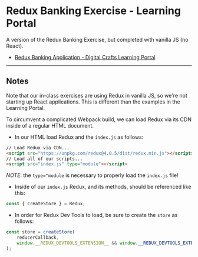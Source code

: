 # Redux Banking Exercise - Learning Portal

A version of the Redux Banking Exercise, but completed with vanilla JS (no React).

* [Redux Banking Application - Digital Crafts Learning Portal](https://learn.digitalcrafts.com/immersive/lessons/full-stack-frameworks/intro-to-redux/#the-redux-banking-application)

---

## Notes

Note that our in-class exercises are using Redux in vanilla JS, so we're not starting up React applications.
This is different than the examples in the Learning Portal.

To circumvent a complicated Webpack build, we can load Redux via its CDN inside of a regular HTML document.

* In our HTML load Redux and the `index.js` as follows:

```html
// Load Redux via CDN...
<script src="https://unpkg.com/redux@4.0.5/dist/redux.min.js"></script>
// Load all of our scripts...
<script src="index.js" type="module"></script>
```

_NOTE_: the `type="module` is necessary to properly load the `index.js` file!

* Inside of our `index.js` Redux, and its methods, should be referenced like this:

```js
const { createStore } = Redux;
```

* In order for Redux Dev Tools to load, be sure to create the `store` as follows:

```js
const store = createStore(
    reducerCallback,
    window.__REDUX_DEVTOOLS_EXTENSION__ && window.__REDUX_DEVTOOLS_EXTENSION__()
);
```
